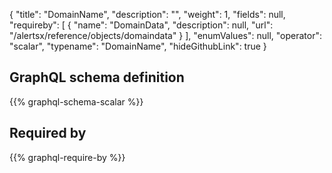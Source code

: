 {
  "title": "DomainName",
  "description": "",
  "weight": 1,
  "fields": null,
  "requireby": [
    {
      "name": "DomainData",
      "description": null,
      "url": "/alertsx/reference/objects/domaindata"
    }
  ],
  "enumValues": null,
  "operator": "scalar",
  "typename": "DomainName",
  "hideGithubLink": true
}
## GraphQL schema definition

{{% graphql-schema-scalar %}}

## Required by

{{% graphql-require-by %}}
